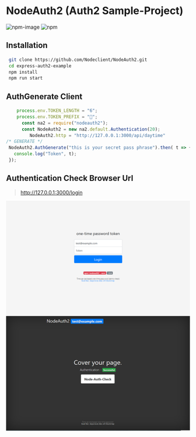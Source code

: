 # NodeAuth2 (Auth2 Sample-Project)
![npm-image]
![npm](https://img.shields.io/npm/dt/nodeauth2)

## Installation
```bash
 git clone https://github.com/Nodeclient/NodeAuth2.git
 cd express-auth2-example
 npm install
 npm run start
```

## AuthGenerate Client
```js
	process.env.TOKEN_LENGTH = "6";
	process.env.TOKEN_PREFIX = "🔑";
	  const na2 = require("nodeauth2");
	  const NodeAuth2 = new na2.default.Authentication(20);
         NodeAuth2.http = "http://127.0.0.1:3000/api/daytime"
/* GENERATE */
 NodeAuth2.AuthGenerate("this is your secret pass phrase").then( t => {
   console.log("Token", t);
 }); 
```

## Authentication Check Browser Url
> http://127.0.0.1:3000/login

![nodeAuth2 login](https://github.com/Nodeclient/NodeAuth2/raw/master/express-auth2-example/screen_images/login.PNG)
![nodeAuth2 check](https://github.com/Nodeclient/NodeAuth2/raw/master/express-auth2-example/screen_images/check.PNG)

   [npm-image]: https://img.shields.io/npm/v/nodeauth2.svg?style=flat 
   [npm-url]: https://npmjs.org/package/nodeauth2 
